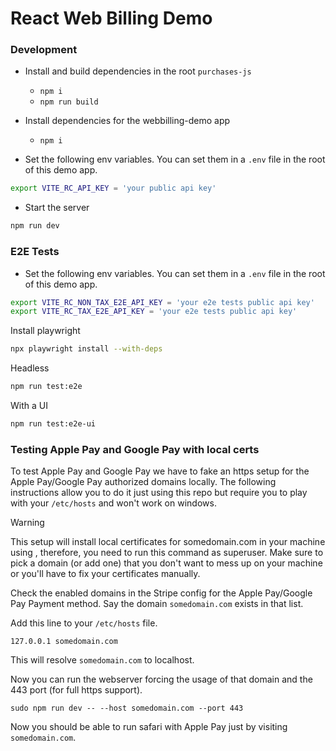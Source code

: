 # React Web Billing Demo

### Development

- Install and build dependencies in the root `purchases-js`
  - `npm i`
  - `npm run build`
- Install dependencies for the webbilling-demo app

  - `npm i`

- Set the following env variables. You can set them in a `.env` file in the root of this demo app.

```bash
export VITE_RC_API_KEY = 'your public api key'
```

- Start the server

```bash
npm run dev
```

### E2E Tests

- Set the following env variables. You can set them in a `.env` file in the root of this demo app.

```bash
export VITE_RC_NON_TAX_E2E_API_KEY = 'your e2e tests public api key'
export VITE_RC_TAX_E2E_API_KEY = 'your e2e tests public api key'
```

Install playwright

```bash
npx playwright install --with-deps
```

Headless

```bash
npm run test:e2e
```

With a UI

```bash
npm run test:e2e-ui
```

### Testing Apple Pay and Google Pay with local certs

To test Apple Pay and Google Pay we have to fake an https setup for the Apple Pay/Google Pay authorized domains locally.
The following instructions allow you to do it just using this repo but require you to play with your `/etc/hosts` and won't work on windows.

> [!WARNING]  
> This setup will install local certificates for somedomain.com in your machine using , therefore, you need to run this
> command as superuser. Make sure to pick a domain (or add one) that you don't want to mess up on your machine or you'll
> have to fix your certificates manually.

Check the enabled domains in the Stripe config for the Apple Pay/Google Pay Payment method.
Say the domain `somedomain.com` exists in that list.

Add this line to your `/etc/hosts` file.

```
127.0.0.1 somedomain.com
```

This will resolve `somedomain.com` to localhost.

Now you can run the webserver forcing the usage of that domain and the 443 port (for full https support).

```
sudo npm run dev -- --host somedomain.com --port 443
```

Now you should be able to run safari with Apple Pay just by visiting `somedomain.com`.
